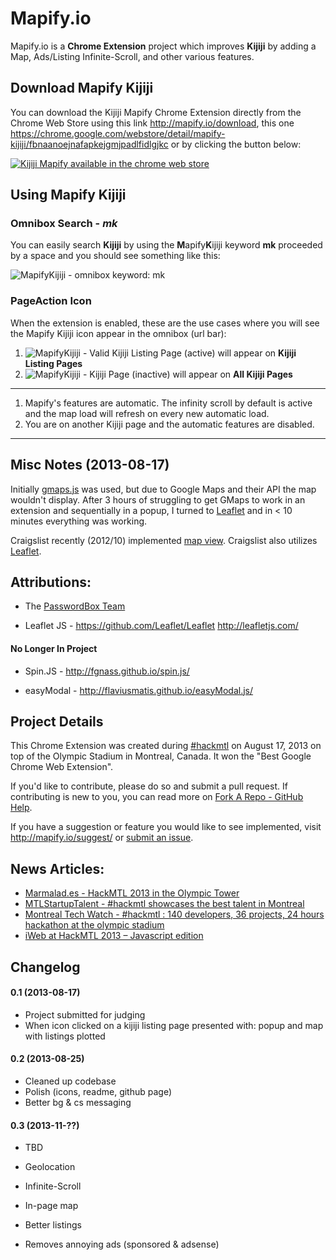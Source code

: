 Mapify.io
=========

Mapify.io is a **Chrome Extension** project which improves **Kijiji** by adding a Map, Ads/Listing Infinite-Scroll, and other various features.

## Download Mapify Kijiji

You can download the Kijiji Mapify Chrome Extension directly from the Chrome Web Store using this link <a href="http://mapify.io/download">http://mapify.io/download</a>, this one <a href="https://chrome.google.com/webstore/detail/mapify-kijiji/fbnaanoejnafapkejgmjpadlfidlgjkc">https://chrome.google.com/webstore/detail/mapify-kijiji/fbnaanoejnafapkejgmjpadlfidlgjkc</a> or by clicking the button below:

[![Kijiji Mapify available in the chrome web store](https://developers.google.com/chrome/web-store/images/branding/ChromeWebStore_BadgeWBorder_v2_340x96.png "Kijiji Mapify available in the chrome web store")](http://mapify.io/download)


## Using Mapify Kijiji

### Omnibox Search - *mk*

You can easily search **Kijiji** by using the **M**apify**K**ijiji keyword **mk** proceeded by a space and you should see something like this:

![MapifyKijiji - omnibox keyword: mk](https://raw.github.com/mlakhia/mapify.io/master/assets/omnibox_mk_example1.png "MapifyKijiji - omnibox keyword: mk")


### PageAction Icon

When the extension is enabled, these are the use cases where you will see the Mapify Kijiji icon appear in the omnibox (url bar):

1. ![MapifyKijiji - Valid Kijiji Listing Page](https://raw.github.com/mlakhia/mapify.io/master/src/images/icon38.png "Kijiji Mapify (active)") (active) will appear on **Kijiji Listing Pages**
2. ![MapifyKijiji - Kijiji Page](https://raw.github.com/mlakhia/mapify.io/master/src/images/icon38_grey.png "Kijiji Mapify (inactive)") (inactive) will appear on **All Kijiji Pages** 

---

1. Mapify's features are automatic. The infinity scroll by default is active and the map load will refresh on every new automatic load.
2. You are on another Kijiji page and the automatic features are disabled.

---

## Misc Notes (2013-08-17)

Initially [gmaps.js](http://hpneo.github.io/gmaps/) was used, but due to Google Maps and their API the map wouldn't display. After 3 hours of struggling to get GMaps to work in an extension and sequentially in a popup, I turned to [Leaflet](http://leafletjs.com/) and in < 10 minutes everything was working.

Craigslist recently (2012/10) implemented [map view](http://thenextweb.com/insider/2012/10/04/craigslist-rolls-out-new-map-view-feature-for-apartment-searches/). Craigslist also utilizes [Leaflet](http://leafletjs.com/).


## Attributions:

* The [PasswordBox Team](https://www.passwordbox.com/about)

* Leaflet JS - 	https://github.com/Leaflet/Leaflet http://leafletjs.com/


#### No Longer In Project

* Spin.JS - 	http://fgnass.github.io/spin.js/

* easyModal - 	http://flaviusmatis.github.io/easyModal.js/

## Project Details

This Chrome Extension was created during [#hackmtl](http://hackmtl.eventbrite.com/) on August 17, 2013 on top of the Olympic Stadium in Montreal, Canada. It won the "Best Google Chrome Web Extension". 

If you'd like to contribute, please do so and submit a pull request. If contributing is new to you, you can read more on [Fork A Repo - GitHub Help](https://help.github.com/articles/fork-a-repo).

If you have a suggestion or feature you would like to see implemented, visit http://mapify.io/suggest/ or [submit an issue](https://github.com/mlakhia/mapify.io/issues).

## News Articles:

* [Marmalad.es - HackMTL 2013 in the Olympic Tower](http://blog.marmalad.es/2013/08/19/hackmtl-2013-in-the-olympic-tower/)
* [MTLStartupTalent - #hackmtl showcases the best talent in Montreal](http://mtlstartuptalent.com/post/58602114770/hackmtl-showcases-the-best-talent-in-montreal)
* [Montreal Tech Watch - #hackmtl : 140 developers, 36 projects, 24 hours hackathon at the olympic stadium](http://montrealtechwatch.com/2013/08/19/hackmtl-140-developers-36-projects-24-hours-hackathon-at-the-olympic-stadium/)
* [iWeb at HackMTL 2013 – Javascript edition](http://blog.iweb.com/en/2013/08/hackmtl-2013-javascript-edition/12478.html)

## Changelog

#### 0.1 (2013-08-17)

* Project submitted for judging
* When icon clicked on a kijiji listing page presented with: popup and map with listings plotted

#### 0.2 (2013-08-25)

* Cleaned up codebase
* Polish (icons, readme, github page)
* Better bg & cs messaging

#### 0.3 (2013-11-??)

* TBD

* Geolocation
* Infinite-Scroll
* In-page map
* Better listings
* Removes annoying ads (sponsored & adsense)

